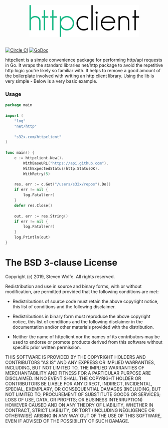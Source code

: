 <div align="center">
    <img src="logo.png" height="101" width="350" />
</div>
<br/>

[![Circle CI](https://circleci.com/gh/s32x/httpclient/tree/master.svg?style=svg)](https://circleci.com/gh/s32x/httpclient/tree/master)
[![GoDoc](https://godoc.org/s32x.com/httpclient?status.svg)](https://godoc.org/s32x.com/httpclient)

httpclient is a simple convenience package for performing http/api requests in Go. It wraps the standard libraries net/http package to avoid the repetitive http logic you're likely so familiar with. It helps to remove a good amount of the boilerplate involved with writing an http client library. Using the lib is very simple - Below is a very basic example.

### Usage

```go
package main

import (
	"log"
	"net/http"

	"s32x.com/httpclient"
)

func main() {
	c := httpclient.New().
		WithBaseURL("https://api.github.com").
		WithExpectedStatus(http.StatusOK).
		WithRetry(5)

	res, err := c.Get("/users/s32x/repos").Do()
	if err != nil {
		log.Fatal(err)
	}
	defer res.Close()

	out, err := res.String()
	if err != nil {
		log.Fatal(err)
	}
	log.Println(out)
}
```

The BSD 3-clause License
========================

Copyright (c) 2019, Steven Wolfe. All rights reserved.

Redistribution and use in source and binary forms, with or without modification,
are permitted provided that the following conditions are met:

 - Redistributions of source code must retain the above copyright notice,
   this list of conditions and the following disclaimer.

 - Redistributions in binary form must reproduce the above copyright notice,
   this list of conditions and the following disclaimer in the documentation
   and/or other materials provided with the distribution.

 - Neither the name of httpclient nor the names of its contributors may
   be used to endorse or promote products derived from this software without
   specific prior written permission.

THIS SOFTWARE IS PROVIDED BY THE COPYRIGHT HOLDERS AND CONTRIBUTORS "AS IS" AND
ANY EXPRESS OR IMPLIED WARRANTIES, INCLUDING, BUT NOT LIMITED TO, THE IMPLIED
WARRANTIES OF MERCHANTABILITY AND FITNESS FOR A PARTICULAR PURPOSE ARE
DISCLAIMED. IN NO EVENT SHALL THE COPYRIGHT HOLDER OR CONTRIBUTORS BE LIABLE FOR
ANY DIRECT, INDIRECT, INCIDENTAL, SPECIAL, EXEMPLARY, OR CONSEQUENTIAL DAMAGES
(INCLUDING, BUT NOT LIMITED TO, PROCUREMENT OF SUBSTITUTE GOODS OR SERVICES;
LOSS OF USE, DATA, OR PROFITS; OR BUSINESS INTERRUPTION) HOWEVER CAUSED AND ON
ANY THEORY OF LIABILITY, WHETHER IN CONTRACT, STRICT LIABILITY, OR TORT
(INCLUDING NEGLIGENCE OR OTHERWISE) ARISING IN ANY WAY OUT OF THE USE OF THIS
SOFTWARE, EVEN IF ADVISED OF THE POSSIBILITY OF SUCH DAMAGE.
